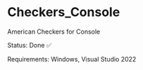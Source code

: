 # Checkers_Console

American Checkers for Console

Status: Done ✅

Requirements: Windows, Visual Studio 2022
